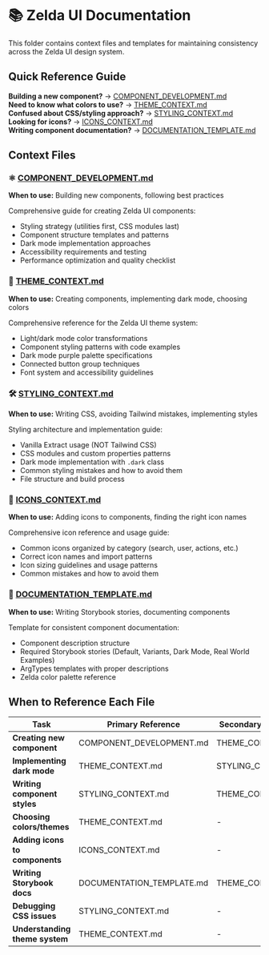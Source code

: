# 📚 Zelda UI Documentation

This folder contains context files and templates for maintaining consistency across the Zelda UI design system.

## Quick Reference Guide

**Building a new component?** → [COMPONENT_DEVELOPMENT.md](./COMPONENT_DEVELOPMENT.md)  
**Need to know what colors to use?** → [THEME_CONTEXT.md](./THEME_CONTEXT.md)  
**Confused about CSS/styling approach?** → [STYLING_CONTEXT.md](./STYLING_CONTEXT.md)  
**Looking for icons?** → [ICONS_CONTEXT.md](./ICONS_CONTEXT.md)  
**Writing component documentation?** → [DOCUMENTATION_TEMPLATE.md](./DOCUMENTATION_TEMPLATE.md)

## Context Files

### ⚛️ [COMPONENT_DEVELOPMENT.md](./COMPONENT_DEVELOPMENT.md)
**When to use:** Building new components, following best practices

Comprehensive guide for creating Zelda UI components:
- Styling strategy (utilities first, CSS modules last)
- Component structure templates and patterns
- Dark mode implementation approaches
- Accessibility requirements and testing
- Performance optimization and quality checklist

### 🎨 [THEME_CONTEXT.md](./THEME_CONTEXT.md)
**When to use:** Creating components, implementing dark mode, choosing colors

Comprehensive reference for the Zelda UI theme system:
- Light/dark mode color transformations
- Component styling patterns with code examples
- Dark mode purple palette specifications
- Connected button group techniques
- Font system and accessibility guidelines

### 🛠️ [STYLING_CONTEXT.md](./STYLING_CONTEXT.md)
**When to use:** Writing CSS, avoiding Tailwind mistakes, implementing styles

Styling architecture and implementation guide:
- Vanilla Extract usage (NOT Tailwind CSS)
- CSS modules and custom properties patterns
- Dark mode implementation with `.dark` class
- Common styling mistakes and how to avoid them
- File structure and build process

### 🎯 [ICONS_CONTEXT.md](./ICONS_CONTEXT.md)
**When to use:** Adding icons to components, finding the right icon names

Comprehensive icon reference and usage guide:
- Common icons organized by category (search, user, actions, etc.)
- Correct icon names and import patterns
- Icon sizing guidelines and usage patterns
- Common mistakes and how to avoid them

### 📝 [DOCUMENTATION_TEMPLATE.md](./DOCUMENTATION_TEMPLATE.md)
**When to use:** Writing Storybook stories, documenting components

Template for consistent component documentation:
- Component description structure
- Required Storybook stories (Default, Variants, Dark Mode, Real World Examples)
- ArgTypes templates with proper descriptions
- Zelda color palette reference

## When to Reference Each File

| Task | Primary Reference | Secondary Reference |
|------|------------------|--------------------|
| **Creating new component** | COMPONENT_DEVELOPMENT.md | THEME_CONTEXT.md |
| **Implementing dark mode** | THEME_CONTEXT.md | STYLING_CONTEXT.md |
| **Writing component styles** | STYLING_CONTEXT.md | THEME_CONTEXT.md |
| **Choosing colors/themes** | THEME_CONTEXT.md | - |
| **Adding icons to components** | ICONS_CONTEXT.md | - |
| **Writing Storybook docs** | DOCUMENTATION_TEMPLATE.md | THEME_CONTEXT.md |
| **Debugging CSS issues** | STYLING_CONTEXT.md | - |
| **Understanding theme system** | THEME_CONTEXT.md | - |